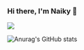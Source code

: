 ### Hi there, I'm Naiky 🖖

![](https://komarev.com/ghpvc/?username=naikyding&color=blue)

![Anurag's GitHub stats](https://github-readme-stats.vercel.app/api?username=naikyding&theme=github_dark&show_icons=true)
